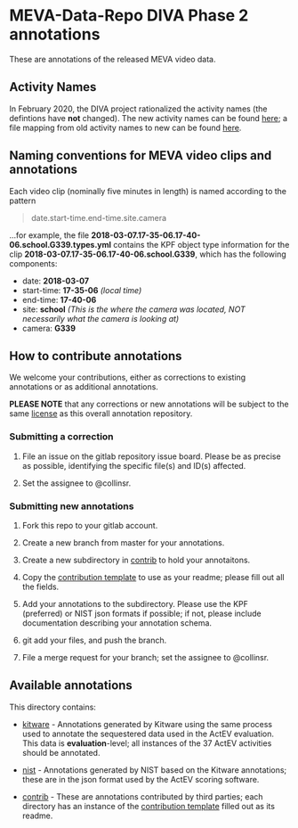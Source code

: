 # MEVA-Data-Repo DIVA Phase 2 annotations

These are annotations of the released MEVA video data.

## Activity Names

In February 2020, the DIVA project rationalized the activity names (the defintions have **not** changed). The new activity names can be found [here](../../../documents/activity-names.txt); a file mapping from old activity names to new can be found [here](../../../documents/activity-name-mapping.csv).

## Naming conventions for MEVA video clips and annotations

Each video clip (nominally five minutes in length) is named according to the pattern

> date.start-time.end-time.site.camera

...for example, the file **2018-03-07.17-35-06.17-40-06.school.G339.types.yml** contains the KPF object type information for the clip **2018-03-07.17-35-06.17-40-06.school.G339**, which has the following components:

* date: **2018-03-07**
* start-time: **17-35-06** *(local time)*
* end-time: **17-40-06**
* site: **school** *(This is the where the camera was located, NOT necessarily what the camera is looking at)*
* camera: **G339**

## How to contribute annotations

We welcome your contributions, either as corrections to existing annotations or as additional annotations.

**PLEASE NOTE** that any corrections or new annotations will be subject to the same [license](../../../LICENSE) as this overall annotation repository.

### Submitting a correction

1. File an issue on the gitlab repository issue board. Please be as precise as possible, identifying the specific file(s) and ID(s) affected.

2. Set the assignee to @collinsr.

### Submitting new annotations

1. Fork this repo to your gitlab account.

2. Create a new branch from master for your annotations.

2. Create a new subdirectory in [contrib](contrib) to hold your annotaitons.

3. Copy the [contribution template](contrib-template.md) to use as your readme; please fill out all the fields.

4. Add your annotations to the subdirectory. Please use the KPF (preferred) or NIST json formats if possible; if not, please include documentation describing your annotation schema.

5. git add your files, and push the branch.

6. File a merge request for your branch; set the assignee to @collinsr.

## Available annotations

This directory contains:

* [kitware](kitware) - Annotations generated by Kitware using the same process used to annotate the sequestered data used in the ActEV evaluation. This data is **evaluation**-level; all instances of the 37 ActEV activities should be annotated.

* [nist](nist) - Annotations generated by NIST based on the Kitware annotations; these are in the json format used by the ActEV scoring software.

* [contrib](contrib) - These are annotations contributed by third parties; each directory has an instance of the [contribution template](contrib/template.md) filled out as its readme.

